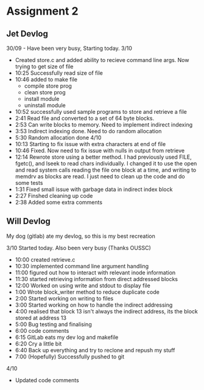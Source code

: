 # Assignment 2

## Jet Devlog

30/09 - Have been very busy, Starting today.
3/10 
- Created store.c and added ability to recieve command line args. Now trying to get size of file
- 10:25 Successfully read size of file
- 10:46 added to make file
    - compile store prog
    - clean store prog
    - install module
    - uninstall module
- 10:52 successfully used sample programs to store and retrieve a file
- 2:41 Read file and converted to a set of 64 byte blocks.
- 2:53 Can write blocks to memory. Need to implement indirect indexing
- 3:53 Indirect indexing done. Need to do random allocation
- 5:30 Random allocation done 
4/10
- 10:13 Starting to fix issue with extra characters at end of file
- 10:46 Fixed. Now need to fix issue with nulls in output from retrieve
- 12:14 Rewrote store using a better method. I had previously used FILE, fgetc(), and lseek to read chars individually. I changed it to use the open and read system calls reading the file one block at a time, and writing to memdrv as blocks are read. I just need to clean up the code and do some tests
- 1:31 Fixed small issue with garbage data in indirect index block
- 2:27 Finshed cleaning up code
- 2:38 Added some extra comments

## Will Devlog

My dog (gitlab) ate my devlog, so this is my best recreation

3/10 Started today. Also been very busy (Thanks OUSSC)

- 10:00 created retrieve.c
- 10:30 implemented command line argument handling
- 11:00 figured out how to interact with relevant inode information
- 11:30 started retrieving information from direct addressed blocks
- 12:00 Worked on using write and stdout to display file
- 1:00 Wrote block_writer method to reduce duplicate code
- 2:00 Started working on writing to files
- 3:00 Started working on how to handle the indirect addressing
- 4:00 realised that block 13 isn't always the indirect address, its the block stored at address 13
- 5:00 Bug testing and finalising
- 6:00 code comments
- 6:15 GitLab eats my dev log and makefile
- 6:20 Cry a little bit
- 6:40 Back up everything and try to reclone and repush my stuff
- 7:00 (Hopefully) Successfully pushed to git

4/10
- Updated code comments

